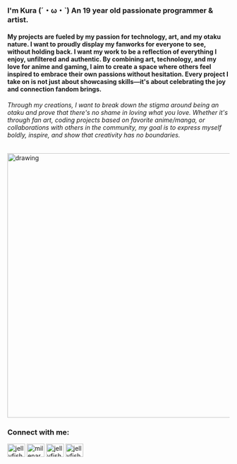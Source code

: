 <h3 align="justified">I'm Kura (´・ω・`) An 19 year old passionate programmer & artist. </h3> 
<h4 align="justified">My projects are fueled by my passion for technology, art, and my otaku nature. I want to proudly display my fanworks for everyone to see, without holding back. I want my work to be a reflection of everything I enjoy, unfiltered and authentic. By combining art, technology, and my love for anime and gaming, I aim to create a space where others feel inspired to embrace their own passions without hesitation. Every project I take on is not just about showcasing skills—it's about celebrating the joy and connection fandom brings.</h4>
<h6 align="justified">Through my creations, I want to break down the stigma around being an otaku and prove that there's no shame in loving what you love. Whether it's through fan art, coding projects based on favorite anime/manga, or collaborations with others in the community, my goal is to express myself boldly, inspire, and show that creativity has no boundaries.</h6>
<img src="https://i.imgur.com/W0RveUC.jpeg" alt="drawing" width="600"/>

</p>

<h3 align="left">Connect with me:</h3>
<p align="left">
<a href="https://twitter.com/jellyfish0188" target="blank"><img align="center" src="https://raw.githubusercontent.com/rahuldkjain/github-profile-readme-generator/master/src/images/icons/Social/twitter.svg" alt="jellyfish0188" height="30" width="40" /></a>
<a href="https://linkedin.com/in/milenarodasdev" target="blank"><img align="center" src="https://raw.githubusercontent.com/rahuldkjain/github-profile-readme-generator/master/src/images/icons/Social/linked-in-alt.svg" alt="milenarodasdev" height="30" width="40" /></a>
<a href="https://www.youtube.com/c/jellyfish018" target="blank"><img align="center" src="https://raw.githubusercontent.com/rahuldkjain/github-profile-readme-generator/master/src/images/icons/Social/youtube.svg" alt="jellyfish018" height="30" width="40" /></a>
<a href="https://discord.gg/jellyfish018" target="blank"><img align="center" src="https://raw.githubusercontent.com/rahuldkjain/github-profile-readme-generator/master/src/images/icons/Social/discord.svg" alt="jellyfish018" height="30" width="40" /></a>

</p>
